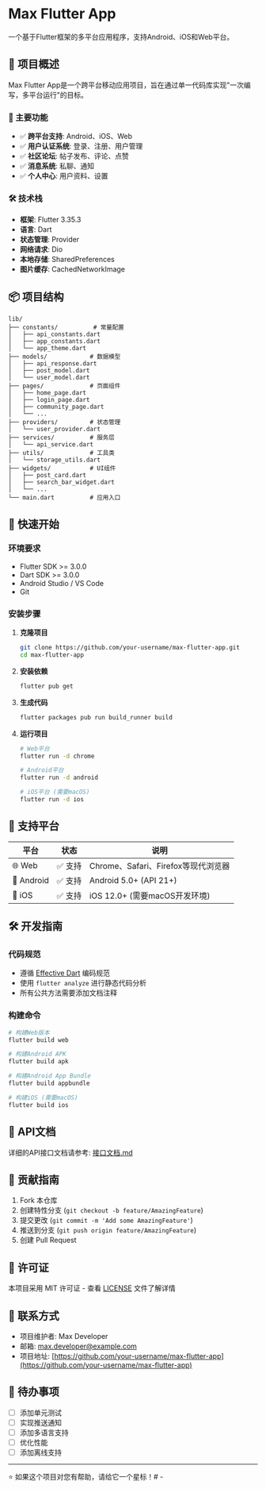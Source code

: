 # Max Flutter App

一个基于Flutter框架的多平台应用程序，支持Android、iOS和Web平台。

## 📱 项目概述

Max Flutter App是一个跨平台移动应用项目，旨在通过单一代码库实现"一次编写，多平台运行"的目标。

### 🚀 主要功能

- ✅ **跨平台支持**: Android、iOS、Web
- ✅ **用户认证系统**: 登录、注册、用户管理
- ✅ **社区论坛**: 帖子发布、评论、点赞
- ✅ **消息系统**: 私聊、通知
- ✅ **个人中心**: 用户资料、设置

### 🛠️ 技术栈

- **框架**: Flutter 3.35.3
- **语言**: Dart
- **状态管理**: Provider
- **网络请求**: Dio
- **本地存储**: SharedPreferences
- **图片缓存**: CachedNetworkImage

## 📦 项目结构

```
lib/
├── constants/          # 常量配置
│   ├── api_constants.dart
│   ├── app_constants.dart
│   └── app_theme.dart
├── models/            # 数据模型
│   ├── api_response.dart
│   ├── post_model.dart
│   └── user_model.dart
├── pages/             # 页面组件
│   ├── home_page.dart
│   ├── login_page.dart
│   ├── community_page.dart
│   └── ...
├── providers/         # 状态管理
│   └── user_provider.dart
├── services/          # 服务层
│   └── api_service.dart
├── utils/             # 工具类
│   └── storage_utils.dart
├── widgets/           # UI组件
│   ├── post_card.dart
│   ├── search_bar_widget.dart
│   └── ...
└── main.dart          # 应用入口
```

## 🚀 快速开始

### 环境要求

- Flutter SDK >= 3.0.0
- Dart SDK >= 3.0.0
- Android Studio / VS Code
- Git

### 安装步骤

1. **克隆项目**
   ```bash
   git clone https://github.com/your-username/max-flutter-app.git
   cd max-flutter-app
   ```

2. **安装依赖**
   ```bash
   flutter pub get
   ```

3. **生成代码**
   ```bash
   flutter packages pub run build_runner build
   ```

4. **运行项目**
   ```bash
   # Web平台
   flutter run -d chrome
   
   # Android平台
   flutter run -d android
   
   # iOS平台 (需要macOS)
   flutter run -d ios
   ```

## 📱 支持平台

| 平台 | 状态 | 说明 |
|------|------|------|
| 🌐 Web | ✅ 支持 | Chrome、Safari、Firefox等现代浏览器 |
| 🤖 Android | ✅ 支持 | Android 5.0+ (API 21+) |
| 🍎 iOS | ✅ 支持 | iOS 12.0+ (需要macOS开发环境) |

## 🛠️ 开发指南

### 代码规范

- 遵循 [Effective Dart](https://dart.dev/guides/language/effective-dart) 编码规范
- 使用 `flutter analyze` 进行静态代码分析
- 所有公共方法需要添加文档注释

### 构建命令

```bash
# 构建Web版本
flutter build web

# 构建Android APK
flutter build apk

# 构建Android App Bundle
flutter build appbundle

# 构建iOS (需要macOS)
flutter build ios
```

## 📖 API文档

详细的API接口文档请参考: [接口文档.md](./接口文档.md)

## 🤝 贡献指南

1. Fork 本仓库
2. 创建特性分支 (`git checkout -b feature/AmazingFeature`)
3. 提交更改 (`git commit -m 'Add some AmazingFeature'`)
4. 推送到分支 (`git push origin feature/AmazingFeature`)
5. 创建 Pull Request

## 📄 许可证

本项目采用 MIT 许可证 - 查看 [LICENSE](LICENSE) 文件了解详情

## 📧 联系方式

- 项目维护者: Max Developer
- 邮箱: max.developer@example.com
- 项目地址: [https://github.com/your-username/max-flutter-app](https://github.com/your-username/max-flutter-app)

## 🎯 待办事项

- [ ] 添加单元测试
- [ ] 实现推送通知
- [ ] 添加多语言支持
- [ ] 优化性能
- [ ] 添加离线支持

---

⭐ 如果这个项目对您有帮助，请给它一个星标！#   -  
 